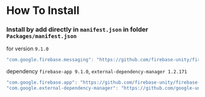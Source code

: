 # How To Install

### Install by add directly in `manifest.json` in folder `Packages/manifest.json`


for version `9.1.0`
```csharp
"com.google.firebase.messaging": "https://github.com/firebase-unity/firebase-messaging.git#9.1.0",
```


dependency `firebase-app 9.1.0`, `external-dependency-manager 1.2.171`
```csharp
"com.google.firebase.app": "https://github.com/firebase-unity/firebase-app.git#9.1.0",
"com.google.external-dependency-manager": "https://github.com/google-unity/external-dependency-manager.git#1.2.171",
```